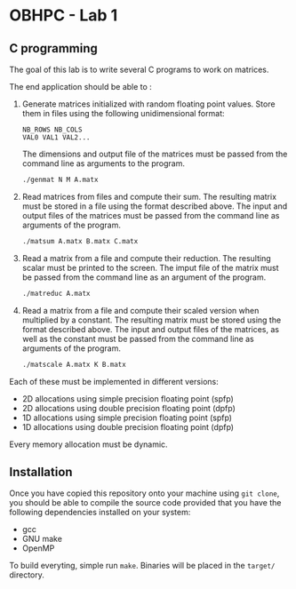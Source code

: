 # OBHPC - Lab 1
## C programming

The goal of this lab is to write several C programs to work on matrices.

The end application should be able to :
1. Generate matrices initialized with random floating point values.
   Store them in files using the following unidimensional format:
   ```
   NB_ROWS NB_COLS
   VAL0 VAL1 VAL2...
   ```
   The dimensions and output file of the matrices must be passed from the
   command line as arguments to the program.
   ```sh
   ./genmat N M A.matx
   ```
2. Read matrices from files and compute their sum.
   The resulting matrix must be stored in a file using the format described
   above.
   The input and output files of the matrices must be passed from the 
   command line as arguments of the program.
   ```sh
   ./matsum A.matx B.matx C.matx
   ```
3. Read a matrix from a file and compute their reduction.
   The resulting scalar must be printed to the screen.
   The imput file of the matrix must be passed from the command line
   as an argument of the program.
   ```sh
   ./matreduc A.matx
   ```
4. Read a matrix from a file and compute their scaled version when multiplied
   by a constant.
   The resulting matrix must be stored using the format described
   above.
   The input and output files of the matrices, as well as the constant must be
   passed from the command line as arguments of the program.
   ```sh
   ./matscale A.matx K B.matx
   ```

Each of these must be implemented in different versions:
- 2D allocations using simple precision floating point (spfp)
- 2D allocations using double precision floating point (dpfp)
- 1D allocations using simple precision floating point (spfp)
- 1D allocations using double precision floating point (dpfp)

Every memory allocation must be dynamic.

## Installation
Once you have copied this repository onto your machine using `git clone`, you 
should be able to compile the source code provided that you have the following 
dependencies installed on your system:
- gcc
- GNU make
- OpenMP

To build everyting, simple run `make`.
Binaries will be placed in the `target/` directory.
